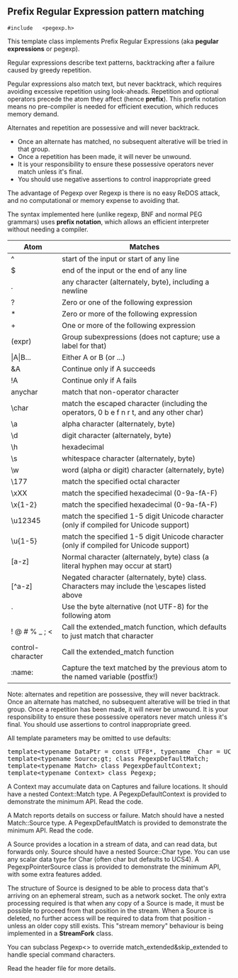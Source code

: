 ## Prefix Regular Expression pattern matching

`#include	<pegexp.h>`

This template class implements Prefix Regular Expressions (aka <strong>pegular expressions</strong> or pegexp).

Regular expressions describe text patterns, backtracking after a failure caused by greedy repetition.

Pegular expressions also match text, but never backtrack, which requires avoiding excessive repetition using look-aheads.
Repetition and optional operators precede the atom they affect (hence <strong>prefix</strong>).
This prefix notation means no pre-compiler is needed for efficient execution, which reduces memory demand.

Alternates and repetition are possessive and will never backtrack.
 * Once an alternate has matched, no subsequent alterative will be tried in that group.
 * Once a repetition has been made, it will never be unwound.
 * It is your responsibility to ensure these possessive operators never match unless it's final.
 * You should use negative assertions to control inappropriate greed

The advantage of Pegexp over Regexp is there is no easy ReDOS attack, and no computational or memory expense to avoiding that.

The syntax implemented here (unlike regexp, BNF and normal PEG grammars) uses <strong>prefix notation</strong>,
which allows an efficient interpreter without needing a compiler.

|	Atom	|	Matches	|
|	---	|	---	|
|	^	|	start of the input or start of any line	|
|	$	|	end of the input or the end of any line	|
|	.	|	any character (alternately, byte), including a newline	|
|	?	|	Zero or one of the following expression	|
|	*	|	Zero or more of the following expression	|
|	+	|	One or more of the following expression	|
|	(expr)	|	Group subexpressions (does not capture; use a label for that)	|
|	\|A\|B...	|	Either A or B (or ...)	|
|	&A	|	Continue only if A succeeds	|
|	!A	|	Continue only if A fails	|
|	anychar	|	match that non-operator character	|
|	\char	|	match the escaped character (including the operators, 0 b e f n r t, and any other char)	|
|	\a	|	alpha character (alternately, byte)	|
|	\d	|	digit character (alternately, byte)	|
|	\h	|	hexadecimal	|
|	\s	|	whitespace character (alternately, byte)	|
|	\w	|	word (alpha or digit) character (alternately, byte)	|
|	\177	|	match the specified octal character	|
|	\xXX	|	match the specified hexadecimal (0-9a-fA-F)	|
|	\x{1-2}	|	match the specified hexadecimal (0-9a-fA-F)	|
|	\u12345	|	match the specified 1-5 digit Unicode character (only if compiled for Unicode support)	|
|	\u{1-5}	|	match the specified 1-5 digit Unicode character (only if compiled for Unicode support)	|
|	[a-z]	|	Normal character (alternately, byte) class (a literal hyphen may occur at start)	|
|	[^a-z]	|	Negated character (alternately, byte) class. Characters may include the \escapes listed above	|
|	`	|	Use the byte alternative (not UTF-8) for the following atom	|
|	! @ # % _ ; <	|	Call the extended_match function, which defaults to just match that character	|
|	control-character	|	Call the extended_match function	|
|	:name:	|	Capture the text matched by the previous atom to the named variable (postfix!)	|

Note: alternates and repetition are possessive, they will never backtrack.
Once an alternate has matched, no subsequent alterative will be tried in that group.
Once a repetition has been made, it will never be unwound.
It is your responsibility to ensure these possessive operators never match unless it's final.
You should use assertions to control inappropriate greed.

All template parameters may be omitted to use defaults:
<pre>
template&lt;typename DataPtr = const UTF8*, typename _Char = UCS4&gt; class PegexpPointerSource;
template&lt;typename Source;gt; class PegexpDefaultMatch;
template&lt;typename Match&gt; class PegexpDefaultContext;
template&lt;typename Context&gt; class Pegexp;
</pre>

A Context may accumulate data on Captures and failure locations.
It should have a nested Context::Match type.
A PegexpDefaultContext is provided to demonstrate the minimum API. Read the code.

A Match reports details on success or failure.
Match should have a nested Match::Source type.
A PegexpDefaultMatch is provided to demonstrate the minimum API. Read the code.

A Source provides a location in a stream of data, and can read data, but forwards only.
Source should have a nested Source::Char type. You can use any scalar data type for Char (often char but defaults to UCS4).
A PegexpPointerSource class	is provided to demonstrate the minimum API, with some extra features added.

The structure of Source is designed to be able to process data that's arriving on an ephemeral stream,
such as a network socket.  The only extra processing required is that when any copy of a Source is made,
it must be possible to proceed from that position in the stream. When a Source is deleted,
no further access will be required to data from that position - unless an older copy still exists.
This "stream memory" behaviour is being implemented in a <strong>StreamFork</strong> class.

You can subclass Pegexp\<\> to override match_extended&skip_extended to handle special command characters.

Read the header file for more details.
